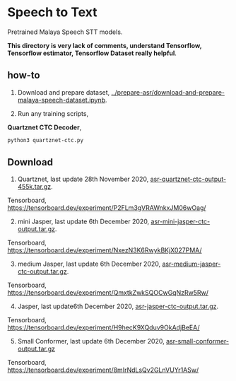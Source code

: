 # Speech to Text

Pretrained Malaya Speech STT models.

**This directory is very lack of comments, understand Tensorflow, Tensorflow estimator, Tensorflow Dataset really helpful**.

## how-to

1. Download and prepare dataset, [../prepare-asr/download-and-prepare-malaya-speech-dataset.ipynb](../prepare-asr/download-and-prepare-malaya-speech-dataset.ipynb).

2. Run any training scripts,

**Quartznet CTC Decoder**,

```bash
python3 quartznet-ctc.py
```

## Download

1. Quartznet, last update 28th November 2020, [asr-quartznet-ctc-output-455k.tar.gz](https://f000.backblazeb2.com/file/malaya-speech-model/pretrained/asr-quartznet-ctc-output-75k.tar.gz).

Tensorboard, https://tensorboard.dev/experiment/P2FLm3gVRAWnkxJM06wOag/

2. mini Jasper, last update 6th December 2020, [asr-mini-jasper-ctc-output.tar.gz](https://f000.backblazeb2.com/file/malaya-speech-model/pretrained/asr-mini-jasper-ctc-output.tar.gz).

Tensorboard, https://tensorboard.dev/experiment/NxezN3K6RwykBKjX027PMA/

3. medium Jasper, last update 6th December 2020, [asr-medium-jasper-ctc-output.tar.gz](https://f000.backblazeb2.com/file/malaya-speech-model/pretrained/asr-medium-jasper-ctc-output.tar.gz).

Tensorboard, https://tensorboard.dev/experiment/QmxtkZwkSQOCwGqNzRw5Rw/

4. Jasper, last update6th December 2020, [asr-jasper-ctc-output.tar.gz](https://f000.backblazeb2.com/file/malaya-speech-model/pretrained/asr-jasper-ctc-output.tar.gz).

Tensorboard, https://tensorboard.dev/experiment/H9hecK9XQduv9OkAdjBeEA/

5. Small Conformer, last update 6th December 2020, [asr-small-conformer-output.tar.gz](https://f000.backblazeb2.com/file/malaya-speech-model/pretrained/asr-small-conformer-output.tar.gz)

Tensorboard, https://tensorboard.dev/experiment/8mIrNdLsQv2GLnVUYr1ASw/